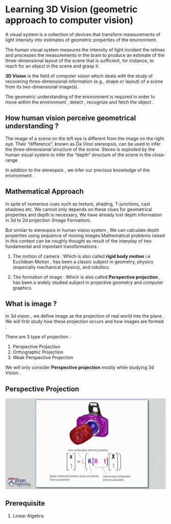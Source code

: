 # Learning 3D Vision (geometric approach to computer vision)

A visual system is a collection of devices that transform measurements of light intensity into estimates of geometric properties of the
environment.

The human visual system measures the intensity of light incident the retinas and processes the measurements in the brain
to produce an estimate of the three-dimensional layout of the scene that is sufficient, for instance, to reach for an object in the scene and grasp it.


**3D Vision** is the field of computer vision which deals with the study of recovering three-dimensional information (e.g., shape or layout) of a scene from its two-dimensional image(s).

The geometric understanding  of the environment is required in order to move within the environment , detect , recognize and fetch the object .



## How human vision perceive geometrical understanding ?

The image of a scene on the left eye is different from the image on the right eye. Their “difference”, known as Da Vinci stereopsis, can be used to infer the three-dimensional structure of the scene.
Stereo is exploited by the human visual system to infer the “depth” structure of the scene in the close-range

In addition to the stereopsis , we infer our previous knowledge of the environment .

## Mathematical Approach
In spite of numerous   cues such as texture, shading, T-junctions, cast shadows etc. We cannot only depends on these clues for geometrical properties and depth is necessary, We have already lost depth information in 3d to 2d projection (Image Formation).

But similar to stereopsis in human vision system , We can calculate depth properties using sequence of moving images.Mathematical problems raised in this context can be roughly thought as result of the interplay of two fundamental and important transformations : 

1. The motion of camera : Which is also called **rigid body motion** i.e Euclidean Motion , has been a classic subject in geometry, physics (especially mechanical physics), and robotics.

2. The formation of image : Which is also called **Perspective projection** , has been a widely studied subject in projective geometry and computer graphics.


## What is image ?

In 3d vision , we define image as the projection of real world into the plane .  We will first study how these projection occurs and how images are formed .

There are 3 type of projection :

1. Perspective Projection
2. Orthographic Projection
3. Weak Perspective Projection

We will only consider **Perspective projection** mostly while studying 3d Vision .

## Perspective Projection



<img src="/images/cameraModel.png">



## Prerequisite

1. Linear Algebra
